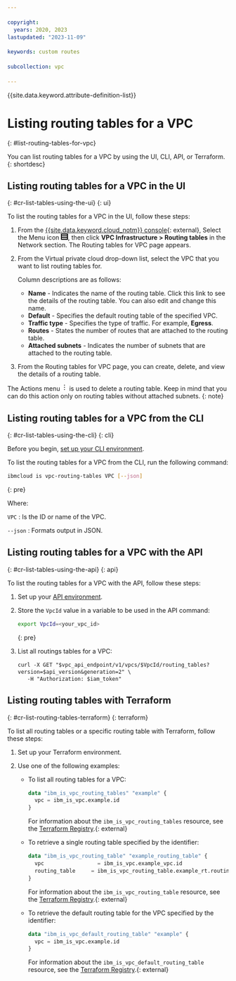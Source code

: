 ```yaml
---

copyright:
  years: 2020, 2023
lastupdated: "2023-11-09"

keywords: custom routes

subcollection: vpc

---
```


{{site.data.keyword.attribute-definition-list}}

# Listing routing tables for a VPC
{: #list-routing-tables-for-vpc}

You can list routing tables for a VPC by using the UI, CLI, API, or Terraform.
{: shortdesc}

## Listing routing tables for a VPC in the UI
{: #cr-list-tables-using-the-ui}
{: ui}

To list the routing tables for a VPC in the UI, follow these steps:

1. From the [{{site.data.keyword.cloud_notm}} console](/login){: external}, Select the Menu icon ![Navigation Menu](/images/menu_icon.png), then click **VPC Infrastructure > Routing tables** in the Network section. The Routing tables for VPC page appears.
1. From the Virtual private cloud drop-down list, select the VPC that you want to list routing tables for.

   Column descriptions are as follows:

   * **Name** - Indicates the name of the routing table. Click this link to see the details of the routing table. You can also edit and change this name.
   * **Default** - Specifies the default routing table of the specified VPC.
   * **Traffic type** - Specifies the type of traffic. For example, **Egress**.
   * **Routes** - States the number of routes that are attached to the routing table.
   * **Attached subnets** - Indicates the number of subnets that are attached to the routing table.

1. From the Routing tables for VPC page, you can create, delete, and view the details of a routing table.

The Actions menu ![Actions menu](images/overflow.png) is used to delete a routing table. Keep in mind that you can do this action only on routing tables without attached subnets.
{: note}

## Listing routing tables for a VPC from the CLI
{: #cr-list-tables-using-the-cli}
{: cli}

Before you begin, [set up your CLI environment](/docs/vpc?topic=vpc-set-up-environment&interface=cli).

To list the routing tables for a VPC from the CLI, run the following command:

```sh
ibmcloud is vpc-routing-tables VPC [--json]
```
{: pre}

Where:

`VPC`
:   Is the ID or name of the VPC.

`--json`
:   Formats output in JSON.

## Listing routing tables for a VPC with the API
{: #cr-list-tables-using-the-api}
{: api}

To list the routing tables for a VPC with the API, follow these steps:

1. Set up your [API environment](/docs/vpc?topic=vpc-set-up-environment#api-prerequisites-setup).
1. Store the `VpcId` value in a variable to be used in the API command:

    ```sh
    export VpcId=<your_vpc_id>
    ```
    {: pre}

1. List all routings tables for a VPC:

   ```curl
   curl -X GET "$vpc_api_endpoint/v1/vpcs/$VpcId/routing_tables?version=$api_version&generation=2" \
      -H "Authorization: $iam_token"
   ```

## Listing routing tables with Terraform
{: #cr-list-routing-tables-terraform}
{: terraform}

To list all routing tables or a specific routing table with Terraform, follow these steps:

1. Set up your Terraform environment.
1. Use one of the following examples:

   * To list all routing tables for a VPC:

      ```terraform
      data "ibm_is_vpc_routing_tables" "example" {
        vpc = ibm_is_vpc.example.id
      }
      ```

      For information about the `ibm_is_vpc_routing_tables` resource, see the [Terraform Registry](https://registry.terraform.io/providers/IBM-Cloud/ibm/latest/docs/data-sources/is_vpc_routing_tables).{: external}

   * To retrieve a single routing table specified by the identifier:

      ```terraform
      data "ibm_is_vpc_routing_table" "example_routing_table" {
        vpc                 = ibm_is_vpc.example_vpc.id
        routing_table     = ibm_is_vpc_routing_table.example_rt.routing_table
      }
      ```

      For information about the `ibm_is_vpc_routing_table` resource, see the [Terraform Registry](https://registry.terraform.io/providers/IBM-Cloud/ibm/latest/docs/data-sources/is_vpc_routing_table).{: external}

   * To retrieve the default routing table for the VPC specified by the identifier:

      ```terraform
      data "ibm_is_vpc_default_routing_table" "example" {
        vpc = ibm_is_vpc.example.id
      }
      ```

      For information about the `ibm_is_vpc_default_routing_table` resource, see the [Terraform Registry](https://registry.terraform.io/providers/IBM-Cloud/ibm/latest/docs/data-sources/is_vpc_default_routing_table).{: external}
